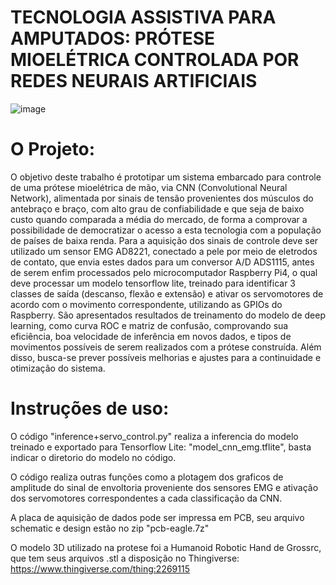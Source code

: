 # TECNOLOGIA ASSISTIVA PARA AMPUTADOS: PRÓTESE MIOELÉTRICA CONTROLADA POR REDES NEURAIS ARTIFICIAIS
![image](https://github.com/user-attachments/assets/1b6a1aca-88c6-461f-bb5d-9a16e0383700)


# O Projeto:

O objetivo deste trabalho é prototipar um sistema embarcado para controle de uma prótese mioelétrica de mão, via CNN (Convolutional Neural Network), alimentada por sinais de tensão provenientes dos músculos do antebraço e braço, com alto grau de confiabilidade e que seja de baixo custo quando comparada a média do mercado, de forma a comprovar a possibilidade de democratizar o acesso a esta tecnologia com a população de países de baixa renda. Para a aquisição dos sinais de controle deve ser utilizado um sensor EMG AD8221, conectado a pele por meio de eletrodos de contato, que envia estes dados para um conversor A/D ADS1115, antes de serem enfim processados pelo microcomputador Raspberry Pi4, o qual deve processar um modelo tensorflow lite, treinado para identificar 3 classes de saída (descanso, flexão e extensão) e ativar os servomotores de acordo com o movimento correspondente, utilizando as GPIOs do Raspberry. São apresentados resultados de treinamento do modelo de deep learning, como curva ROC e matriz de confusão, comprovando sua eficiência, boa velocidade de inferência em novos dados, e tipos de movimentos possíveis de serem realizados com a prótese construída. Além disso, busca-se prever possíveis melhorias e ajustes para a continuidade e otimização do sistema.

# Instruções de uso:

O código "inference+servo_control.py" realiza a inferencia do modelo treinado e exportado para Tensorflow Lite: "model_cnn_emg.tflite", basta indicar o diretorio do modelo no código. 

O código realiza outras funções como a plotagem dos graficos de amplitude do sinal de envoltoria proveniente dos sensores EMG e ativação dos servomotores correspondentes a cada classificação da CNN. 

A placa de aquisição de dados pode ser impressa em PCB, seu arquivo schematic e design estão no zip "pcb-eagle.7z"

O modelo 3D utilizado na protese foi a Humanoid Robotic Hand de Grossrc, que tem seus arquivos .stl a disposição no Thingiverse: https://www.thingiverse.com/thing:2269115 
